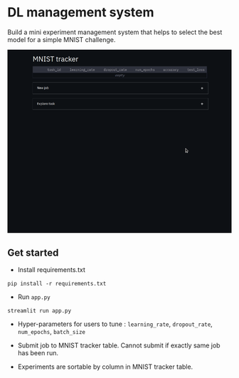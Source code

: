 # DL management system
Build a mini experiment management system that helps to select the best model for a simple MNIST challenge.

![Farmers Market Finder Demo](./demo.gif)

## Get started
- Install requirements.txt 
```
pip install -r requirements.txt
```
- Run `app.py`
```
streamlit run app.py
```
- Hyper-parameters for users to tune : `learning_rate`, `dropout_rate`, `num_epochs`, `batch_size`

- Submit job to MNIST tracker table. Cannot submit if exactly same job has been run.

- Experiments are sortable by column in MNIST tracker table. 
